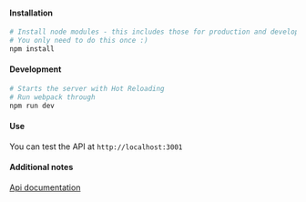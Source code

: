 
#### Installation
```bash
# Install node modules - this includes those for production and development
# You only need to do this once :)
npm install
```

#### Development

```bash
# Starts the server with Hot Reloading
# Run webpack through
npm run dev

```

#### Use

You can test the API at `http://localhost:3001`


#### Additional notes

[Api documentation](https://app.swaggerhub.com/apis-docs/sergioshev/todo-test-server/1.0.0)
